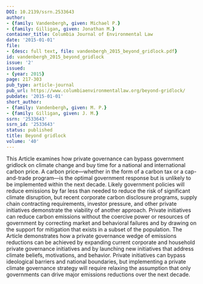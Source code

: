 ```yaml
---
DOI: 10.2139/ssrn.2533643
author:
- {family: Vandenbergh, given: Michael P.}
- {family: Gilligan, given: Jonathan M.}
container_title: Columbia Journal of Environmental Law
date: '2015-01-01'
file:
- {desc: full text, file: vandenbergh_2015_beyond_gridlock.pdf}
id: vandenbergh_2015_beyond_gridlock
issue: '2'
issued:
- {year: 2015}
page: 217-303
pub_type: article-journal
pub_url: https://www.columbiaenvironmentallaw.org/beyond-gridlock/
pubdate: '2015-01-01'
short_author:
- {family: Vandenbergh, given: M. P.}
- {family: Gilligan, given: J. M.}
ssrn: '2533643'
ssrn_id: '2533643'
status: published
title: Beyond gridlock
volume: '40'
---
```

This Article examines how private governance can bypass government gridlock on climate change and buy time for a national and international carbon price. A carbon price&#8212;whether in the form of a carbon tax or a cap-and-trade program&#8212;is the optimal government response but is unlikely to be implemented within the next decade. Likely government policies will reduce emissions by far less than needed to reduce the risk of significant climate disruption, but recent corporate carbon disclosure programs, supply chain contracting requirements, investor pressure, and other private initiatives demonstrate the viability of another approach. Private initiatives can reduce carbon emissions without the coercive power or resources of government by correcting market and behavioral failures and by drawing on the support for mitigation that exists in a subset of the population. The Article demonstrates how a private governance wedge of emissions reductions can be achieved by expanding current corporate and household private governance initiatives and by launching new initiatives that address climate beliefs, motivations, and behavior. Private initiatives can bypass ideological barriers and national boundaries, but implementing a private climate governance strategy will require relaxing the assumption that only governments can drive major emissions reductions over the next decade.
